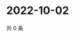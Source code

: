# 2022-10-02

共 0 条

<!-- BEGIN WEIBO -->
<!-- 最后更新时间 Sun Oct 02 2022 19:15:19 GMT+0800 (China Standard Time) -->

<!-- END WEIBO -->
